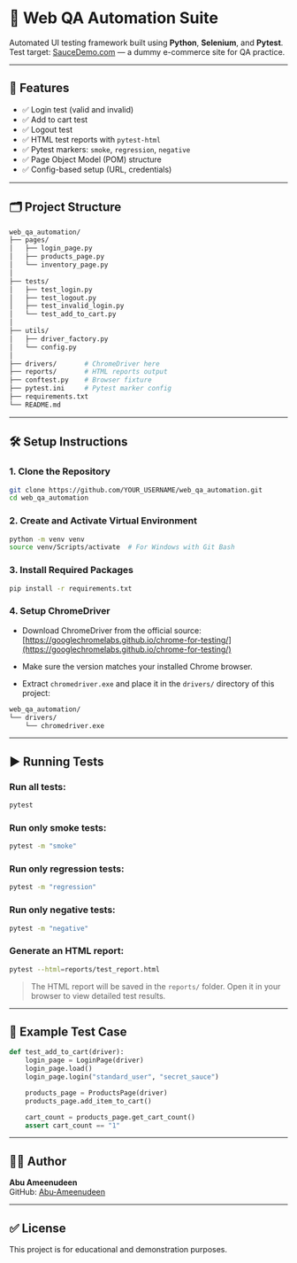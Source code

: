 
# 🧪 Web QA Automation Suite

Automated UI testing framework built using **Python**, **Selenium**, and **Pytest**.  
Test target: [SauceDemo.com](https://www.saucedemo.com) — a dummy e-commerce site for QA practice.

---

## 🚀 Features

- ✅ Login test (valid and invalid)
- ✅ Add to cart test
- ✅ Logout test
- ✅ HTML test reports with `pytest-html`
- ✅ Pytest markers: `smoke`, `regression`, `negative`
- ✅ Page Object Model (POM) structure
- ✅ Config-based setup (URL, credentials)

---

## 🗂️ Project Structure

```bash
web_qa_automation/
├── pages/
│   ├── login_page.py
│   ├── products_page.py
│   └── inventory_page.py
│
├── tests/
│   ├── test_login.py
│   ├── test_logout.py
│   ├── test_invalid_login.py
│   └── test_add_to_cart.py
│
├── utils/
│   ├── driver_factory.py
│   └── config.py
│
├── drivers/       # ChromeDriver here
├── reports/       # HTML reports output
├── conftest.py    # Browser fixture
├── pytest.ini     # Pytest marker config
├── requirements.txt
└── README.md
```

---

## 🛠️ Setup Instructions

### 1. Clone the Repository

```bash
git clone https://github.com/YOUR_USERNAME/web_qa_automation.git
cd web_qa_automation
```

### 2. Create and Activate Virtual Environment

```bash
python -m venv venv
source venv/Scripts/activate  # For Windows with Git Bash
```

### 3. Install Required Packages

```bash
pip install -r requirements.txt
```

### 4. Setup ChromeDriver

- Download ChromeDriver from the official source:  
  [https://googlechromelabs.github.io/chrome-for-testing/](https://googlechromelabs.github.io/chrome-for-testing/)

- Make sure the version matches your installed Chrome browser.

- Extract `chromedriver.exe` and place it in the `drivers/` directory of this project:

```bash
web_qa_automation/
└── drivers/
    └── chromedriver.exe
```

---

## ▶️ Running Tests

### Run all tests:
```bash
pytest
```

### Run only smoke tests:
```bash
pytest -m "smoke"
```

### Run only regression tests:
```bash
pytest -m "regression"
```

### Run only negative tests:
```bash
pytest -m "negative"
```

### Generate an HTML report:
```bash
pytest --html=reports/test_report.html
```

> The HTML report will be saved in the `reports/` folder. Open it in your browser to view detailed test results.

---

## 🧪 Example Test Case

```python
def test_add_to_cart(driver):
    login_page = LoginPage(driver)
    login_page.load()
    login_page.login("standard_user", "secret_sauce")

    products_page = ProductsPage(driver)
    products_page.add_item_to_cart()

    cart_count = products_page.get_cart_count()
    assert cart_count == "1"
```

---

## 👨‍💻 Author

**Abu Ameenudeen**  
GitHub: [Abu-Ameenudeen](https://github.com/Abu-Ameenudeen)

---

## ✅ License

This project is for educational and demonstration purposes.
